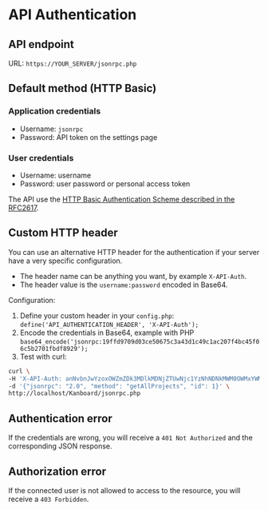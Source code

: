 API Authentication
==================

API endpoint
------------

URL: `https://YOUR_SERVER/jsonrpc.php`


Default method (HTTP Basic)
---------------------------

### Application credentials

- Username: `jsonrpc`
- Password: API token on the settings page

### User credentials

- Username: username
- Password: user password or personal access token

The API use the [HTTP Basic Authentication Scheme described in the RFC2617](http://www.ietf.org/rfc/rfc2617.txt).


Custom HTTP header
------------------

You can use an alternative HTTP header for the authentication if your server have a very specific configuration.

- The header name can be anything you want, by example `X-API-Auth`.
- The header value is the `username:password` encoded in Base64.

Configuration:

1. Define your custom header in your `config.php`: `define('API_AUTHENTICATION_HEADER', 'X-API-Auth');`
2. Encode the credentials in Base64, example with PHP `base64_encode('jsonrpc:19ffd9709d03ce50675c3a43d1c49c1ac207f4bc45f06c5b2701fbdf8929');`
3. Test with curl:

```bash
curl \
-H 'X-API-Auth: anNvbnJwYzoxOWZmZDk3MDlkMDNjZTUwNjc1YzNhNDNkMWM0OWMxYWMyMDdmNGJjNDVmMDZjNWIyNzAxZmJkZjg5Mjk=' \
-d '{"jsonrpc": "2.0", "method": "getAllProjects", "id": 1}' \
http://localhost/Kanboard/jsonrpc.php
```

Authentication error
--------------------

If the credentials are wrong, you will receive a `401 Not Authorized` and the corresponding JSON response.


Authorization error
-------------------

If the connected user is not allowed to access to the resource, you will receive a `403 Forbidden`.
